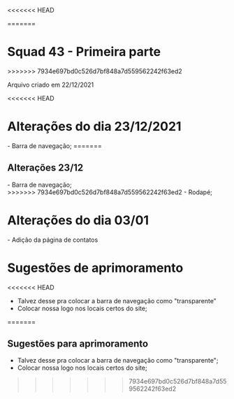 <<<<<<< HEAD
<title> Squad 43 - Primeira parte </title>
=======
<h1> Squad 43 - Primeira parte </h1>
>>>>>>> 7934e697bd0c526d7bf848a7d559562242f63ed2

Arquivo criado em 22/12/2021

<<<<<<< HEAD
<h1> Alterações do dia 23/12/2021 </h1>
- Barra de navegação;
=======
<!-- Alterações do dia 23/12/2021 -->
<h2> Alterações 23/12 </h2>
- Barra de navegação; <br>
>>>>>>> 7934e697bd0c526d7bf848a7d559562242f63ed2
- Rodapé;

<h1> Alterações do dia 03/01 </h1>
- Adição da página de contatos 

<h1> Sugestões de aprimoramento </h1>

<<<<<<< HEAD
- Talvez desse pra colocar a barra de navegação como "transparente"
- Colocar nossa logo nos locais certos do site;

=======
<h2> Sugestões para aprimoramento</h2>

- Talvez desse pra colocar a barra de navegação como "transparente";
- Colocar nossa logo nos locais certos do site;
>>>>>>> 7934e697bd0c526d7bf848a7d559562242f63ed2
